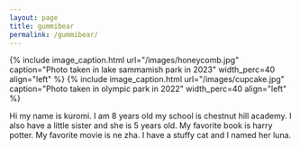 ```yaml
---
layout: page
title: gummibear
permalink: /gummibear/
---
```


{% include image_caption.html url="/images/honeycomb.jpg" caption="Photo taken in lake sammamish park in 2023" width_perc=40 align="left" %}
{% include image_caption.html url="/images/cupcake.jpg" caption="Photo taken in olympic park in 2022" width_perc=40 align="left" %}

Hi my name is kuromi. I am 8 years old my school is chestnut hill academy. I also have a little sister and she is 5 years old. My favorite book is harry potter. My favorite movie is ne zha. I have a stuffy cat and I named her luna.

